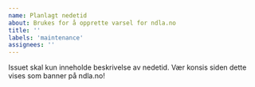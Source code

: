 ```yaml
---
name: Planlagt nedetid
about: Brukes for å opprette varsel for ndla.no
title: ''
labels: 'maintenance'
assignees: ''
---
```

<!--
start: 2022-02-24T13:00:00.220Z
end: 2022-02-24T14:00:00.220Z
expectedDown: ndla-no, test-ndla
expectedDegraded: ndla-no
-->
Issuet skal kun inneholde beskrivelse av nedetid. Vær konsis siden dette vises som banner på ndla.no!
